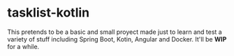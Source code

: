 # tasklist-kotlin


This pretends to be a basic and small proyect made just to learn and test a variety of stuff including Spring Boot, Kotin, Angular and Docker. It'll be **WIP** for a while.